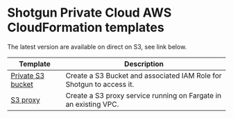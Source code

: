 # Shotgun Private Cloud AWS CloudFormation templates

The latest version are available on direct on S3, see link below.

| Template      | Description |
| ------------- | ------------- |
| [Private S3 bucket](https://sg-shotgunsoftware.s3-us-west-2.amazonaws.com/tier1/cloudformation_templates/sg-private-s3-bucket.yml) | Create a S3 Bucket and associated IAM Role for Shotgun to access it. |
| [S3 proxy](https://sg-shotgunsoftware.s3-us-west-2.amazonaws.com/tier1/cloudformation_templates/sg-s3-proxy.yml) | Create a S3 proxy service running on Fargate in an existing VPC. | 
